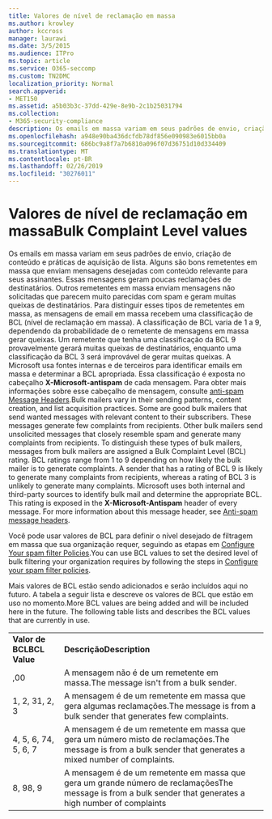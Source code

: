 ```yaml
---
title: Valores de nível de reclamação em massa
ms.author: krowley
author: kccross
manager: laurawi
ms.date: 3/5/2015
ms.audience: ITPro
ms.topic: article
ms.service: O365-seccomp
ms.custom: TN2DMC
localization_priority: Normal
search.appverid:
- MET150
ms.assetid: a5b03b3c-37dd-429e-8e9b-2c1b25031794
ms.collection:
- M365-security-compliance
description: Os emails em massa variam em seus padrões de envio, criação de conteúdo e práticas de aquisição de lista. Alguns são bons remetentes em massa que enviam mensagens desejadas com conteúdo relevante para seus assinantes. Essas mensagens geram poucas reclamações de destinatários. Outros remetentes em massa enviam mensagens não solicitadas que parecem muito parecidas com spam e geram muitas queixas de destinatários. Para distinguir esses tipos de remetentes em massa, as mensagens de email em massa recebem uma classificação de BCL (nível de reclamação em massa). A classificação de BCL varia de 1 a 9, dependendo da probabilidade de o remetente de mensagens em massa gerar queixas. Um remetente que tenha uma classificação da BCL 9 provavelmente gerará muitas queixas de destinatários, enquanto uma classificação da BCL 3 será improvável de gerar muitas queixas. A Microsoft usa fontes internas e de terceiros para identificar emails em massa e determinar a BCL apropriada. Essa classificação é exposta no cabeçalho X-Microsoft-antispam de cada mensagem. Para obter mais informações sobre esse cabeçalho de mensagem, consulte anti-spam Message Headers.
ms.openlocfilehash: a948e90ba436dcfdb78df856e090983e6015bb0a
ms.sourcegitcommit: 686bc9a8f7a7b6810a096f07d36751d10d334409
ms.translationtype: MT
ms.contentlocale: pt-BR
ms.lasthandoff: 02/26/2019
ms.locfileid: "30276011"
---
```

# <a name="bulk-complaint-level-values"></a><span data-ttu-id="0616f-112">Valores de nível de reclamação em massa</span><span class="sxs-lookup"><span data-stu-id="0616f-112">Bulk Complaint Level values</span></span>

<span data-ttu-id="0616f-p102">Os emails em massa variam em seus padrões de envio, criação de conteúdo e práticas de aquisição de lista. Alguns são bons remetentes em massa que enviam mensagens desejadas com conteúdo relevante para seus assinantes. Essas mensagens geram poucas reclamações de destinatários. Outros remetentes em massa enviam mensagens não solicitadas que parecem muito parecidas com spam e geram muitas queixas de destinatários. Para distinguir esses tipos de remetentes em massa, as mensagens de email em massa recebem uma classificação de BCL (nível de reclamação em massa). A classificação de BCL varia de 1 a 9, dependendo da probabilidade de o remetente de mensagens em massa gerar queixas. Um remetente que tenha uma classificação da BCL 9 provavelmente gerará muitas queixas de destinatários, enquanto uma classificação da BCL 3 será improvável de gerar muitas queixas. A Microsoft usa fontes internas e de terceiros para identificar emails em massa e determinar a BCL apropriada. Essa classificação é exposta no cabeçalho **X-Microsoft-antispam** de cada mensagem. Para obter mais informações sobre esse cabeçalho de mensagem, consulte [anti-spam Message Headers](anti-spam-message-headers.md).</span><span class="sxs-lookup"><span data-stu-id="0616f-p102">Bulk mailers vary in their sending patterns, content creation, and list acquisition practices. Some are good bulk mailers that send wanted messages with relevant content to their subscribers. These messages generate few complaints from recipients. Other bulk mailers send unsolicited messages that closely resemble spam and generate many complaints from recipients. To distinguish these types of bulk mailers, messages from bulk mailers are assigned a Bulk Complaint Level (BCL) rating. BCL ratings range from 1 to 9 depending on how likely the bulk mailer is to generate complaints. A sender that has a rating of BCL 9 is likely to generate many complaints from recipients, whereas a rating of BCL 3 is unlikely to generate many complaints. Microsoft uses both internal and third-party sources to identify bulk mail and determine the appropriate BCL. This rating is exposed in the **X-Microsoft-Antispam** header of every message. For more information about this message header, see [Anti-spam message headers](anti-spam-message-headers.md).</span></span> 
  
<span data-ttu-id="0616f-123">Você pode usar valores de BCL para definir o nível desejado de filtragem em massa que sua organização requer, seguindo as etapas em [Configure Your spam filter Policies](configure-your-spam-filter-policies.md).</span><span class="sxs-lookup"><span data-stu-id="0616f-123">You can use BCL values to set the desired level of bulk filtering your organization requires by following the steps in [Configure your spam filter policies](configure-your-spam-filter-policies.md).</span></span>
  
<span data-ttu-id="0616f-p103">Mais valores de BCL estão sendo adicionados e serão incluídos aqui no futuro. A tabela a seguir lista e descreve os valores de BCL que estão em uso no momento.</span><span class="sxs-lookup"><span data-stu-id="0616f-p103">More BCL values are being added and will be included here in the future. The following table lists and describes the BCL values that are currently in use.</span></span>
  
|||
|:-----|:-----|
|<span data-ttu-id="0616f-126">**Valor de BCL**</span><span class="sxs-lookup"><span data-stu-id="0616f-126">**BCL Value**</span></span> <br/> |<span data-ttu-id="0616f-127">**Descrição**</span><span class="sxs-lookup"><span data-stu-id="0616f-127">**Description**</span></span> <br/> |
|<span data-ttu-id="0616f-128">,0</span><span class="sxs-lookup"><span data-stu-id="0616f-128">0</span></span>  <br/> |<span data-ttu-id="0616f-129">A mensagem não é de um remetente em massa.</span><span class="sxs-lookup"><span data-stu-id="0616f-129">The message isn't from a bulk sender.</span></span>  <br/> |
|<span data-ttu-id="0616f-130">1, 2, 3</span><span class="sxs-lookup"><span data-stu-id="0616f-130">1, 2, 3</span></span>  <br/> |<span data-ttu-id="0616f-131">A mensagem é de um remetente em massa que gera algumas reclamações.</span><span class="sxs-lookup"><span data-stu-id="0616f-131">The message is from a bulk sender that generates few complaints.</span></span>  <br/> |
|<span data-ttu-id="0616f-132">4, 5, 6, 7</span><span class="sxs-lookup"><span data-stu-id="0616f-132">4, 5, 6, 7</span></span>  <br/> |<span data-ttu-id="0616f-133">A mensagem é de um remetente em massa que gera um número misto de reclamações.</span><span class="sxs-lookup"><span data-stu-id="0616f-133">The message is from a bulk sender that generates a mixed number of complaints.</span></span>  <br/> |
|<span data-ttu-id="0616f-134">8, 9</span><span class="sxs-lookup"><span data-stu-id="0616f-134">8, 9</span></span>  <br/> |<span data-ttu-id="0616f-135">A mensagem é de um remetente em massa que gera um grande número de reclamações</span><span class="sxs-lookup"><span data-stu-id="0616f-135">The message is from a bulk sender that generates a high number of complaints</span></span>  <br/> |
   

